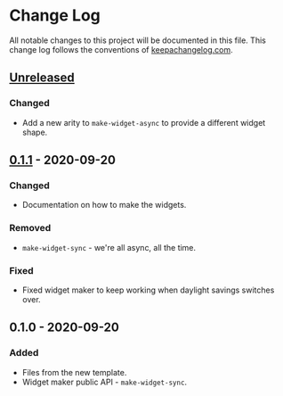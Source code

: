 # Change Log
All notable changes to this project will be documented in this file. This change log follows the conventions of [keepachangelog.com](http://keepachangelog.com/).

## [Unreleased]
### Changed
- Add a new arity to `make-widget-async` to provide a different widget shape.

## [0.1.1] - 2020-09-20
### Changed
- Documentation on how to make the widgets.

### Removed
- `make-widget-sync` - we're all async, all the time.

### Fixed
- Fixed widget maker to keep working when daylight savings switches over.

## 0.1.0 - 2020-09-20
### Added
- Files from the new template.
- Widget maker public API - `make-widget-sync`.

[Unreleased]: https://github.com/your-name/pasteline/compare/0.1.1...HEAD
[0.1.1]: https://github.com/your-name/pasteline/compare/0.1.0...0.1.1
